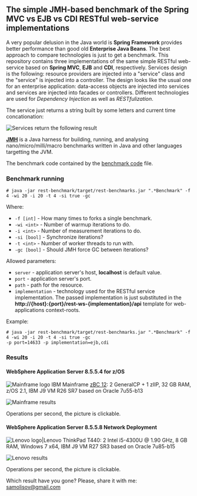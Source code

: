 ## The simple JMH-based benchmark of the Spring MVC vs EJB vs CDI RESTful web-service implementations

A very popular delusion in the Java world is **Spring Framework** provides better performance than good old **Enterprise Java Beans**. The
best approach to compare technologies is just to get a benchmark. This repository contains three implementations of the same simple
RESTful web-service based on **Spring MVC**, **EJB** and **CDI**, respectively. Services design is the following: resource providers are injected into a 
"service" class and the "service" is injected into a controller. The design looks like the usual one for an enterprise application: data-access 
objects are injected into services and services are injected into facades or controllers. Different technologies are used for *Dependency Injection* 
as well as *RESTfulization*.
 

The service just returns a string built by some letters and current time concationation:

![Services return the following result](http://3.bp.blogspot.com/-5NXBEd4m07g/VnxUv0OGZgI/AAAAAAAADsU/_RQ_tKKbPT4/s1600/service-result.png)


**[JMH](http://openjdk.java.net/projects/code-tools/jmh/ "OpenJDK JMH Tool")** is a Java harness for building, running, and analysing 
nano/micro/milli/macro benchmarks written in Java and other languages targetting the JVM.

The benchmark code contained by the [benchmark code] file.

[benchmark code]: rest-benchmark/src/main/java/psamolysov/demo/restws/benchmark/RestImplementationsBenchmark.java

### Benchmark running

```
# java -jar rest-benchmark/target/rest-benchmarks.jar ".*Benchmark" -f 4 -wi 20 -i 20 -t 4 -si true -gc
```

Where:

- `-f [int]` - How many times to forks a single benchmark.
- `-wi <int>` - Number of warmup iterations to do.
- `-i <int>` - Number of measurement iterations to do.
- `-si [bool]` - Synchronize iterations?
- `-t <int>` - Number of worker threads to run with.
- `-gc [bool]` - Should JMH force GC between iterations?


Allowed parameters:

- `server` - application server's host, **localhost** is default value.
- `port` - application server's port.
- `path` - path for the resource.
- `implementation` - technology used for the RESTful service implementation. The passed implementation is just substituted
   in the **http://{host}:{port}/rest-ws-{implementation}/api** template for web-applications context-roots.

Example:

```
# java -jar rest-benchmark/target/rest-benchmarks.jar ".*Benchmark" -f 4 -wi 20 -i 20 -t 4 -si true -gc
-p port=14633 -p implementation=ejb,cdi
```

### Results

#### WebSphere Application Server 8.5.5.4 for z/OS

![Mainframe logo][zBC logo] IBM Mainframe [zBC 12]: 2 GeneralCP + 1 zIIP, 32 GB RAM, z/OS 2.1, IBM J9 VM R26 SR7 based on Oracle 7u55-b13

![Mainframe results][zBC results]

Operations per second, the picture is clickable.

[zBC 12]: http://www-03.ibm.com/systems/z/hardware/zenterprise/zbc12.html "IBM zEnterprise Business Class 12"
[zBC logo]: http://4.bp.blogspot.com/-8WUs5saIO-I/VnxFsBBW_uI/AAAAAAAADrw/-E7etF9nE2I/s1600/zBC12-small.jpg
[zBC results]: http://2.bp.blogspot.com/-Foo4uNd9sbo/VnxaqW9NuDI/AAAAAAAADss/AIrFhR_Twhk/s1600/zBC12-result-t-4.png

#### WebSphere Application Server 8.5.5.8 Network Deployment

![Lenovo logo][Lenovo logo]|Lenovo ThinkPad T440: 2 Intel i5-4300U @ 1.90 GHz, 8 GB RAM, Windows 7 x64, IBM J9 VM R27 SR3 based on Oracle 7u85-b15

![Lenovo results][Lenovo results]

Operations per second, the picture is clickable.

[Lenovo logo]: http://2.bp.blogspot.com/-7-XGK0t7LhM/VnxFsFMk7LI/AAAAAAAADrs/2f6vegROCYA/s1600/Lenovo-small.jpg
[Lenovo results]: http://1.bp.blogspot.com/-4BGmfKNkp0Y/VnxaqTERt1I/AAAAAAAADso/QnmLXysuIPw/s1600/Lenovo-result-t-4.png

Which result have you gone? Please, share it with me: <samolisov@gmail.com>


